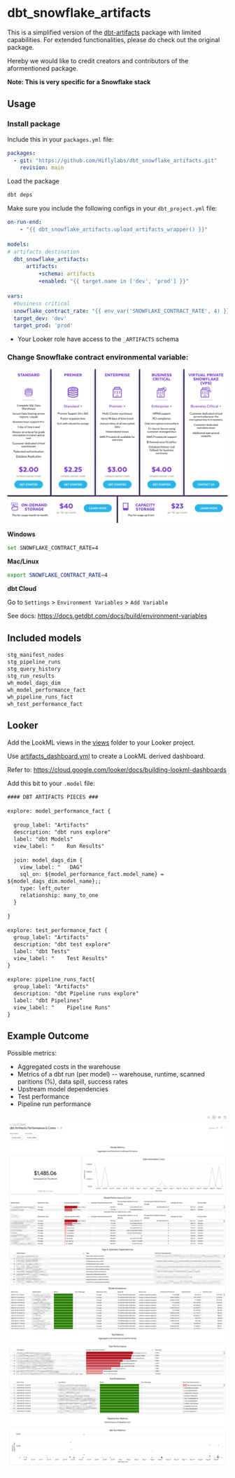 # dbt_snowflake_artifacts

This is a simplified version of the [dbt-artifacts](https://github.com/brooklyn-data/dbt_artifacts/tree/main/macros) package with limited capabilities. For extended functionalities, please do check out the original package.

Hereby we would like to credit creators and contributors of the aformentioned package.

**Note: This is very specific for a Snowflake stack**

## Usage

### Install package

Include this in your `packages.yml` file:

```yml
packages:
  - git: "https://github.com/Hiflylabs/dbt_snowflake_artifacts.git"
    revision: main
```
Load the package

```bash
dbt deps
```

Make sure you include the following configs in your `dbt_project.yml` file:

```yml
on-run-end:
    - "{{ dbt_snowflake_artifacts.upload_artifacts_wrapper() }}"

models:    
# artifacts destination
  dbt_snowflake_artifacts:
      artifacts:
          +schema: artifacts
          +enabled: "{{ target.name in ['dev', 'prod'] }}"

vars:
  #business critical
  snowflake_contract_rate: "{{ env_var('SNOWFLAKE_CONTRACT_RATE', 4) }}"
  target_dev: 'dev'
  target_prod: 'prod'

```

+ Your Looker role have access to the `_ARTIFACTS` schema

### Change Snowflake contract environmental variable:

![snowflake_pricing](./_misc/snowflake_pricing.png)

**Windows**

```bash
set SNOWFLAKE_CONTRACT_RATE=4
```

**Mac/Linux**

```bash
export SNOWFLAKE_CONTRACT_RATE=4
```

**dbt Cloud**

Go to `Settings` > `Environment Variables` > `Add Variable`

See docs: https://docs.getdbt.com/docs/build/environment-variables

## Included models

```
stg_manifest_nodes
stg_pipeline_runs
stg_query_history
stg_run_results
wh_model_dags_dim
wh_model_performance_fact
wh_pipeline_runs_fact
wh_test_performance_fact
```
## Looker

Add the LookML views in the [views](./looker/views/) folder to your Looker project.

Use [artifacts_dashboard.yml](./looker/dashboards/artifacts_dashboard.yml) to create a LookML derived dashboard.

Refer to: https://cloud.google.com/looker/docs/building-lookml-dashboards

Add this bit to your `.model` file:

```
#### DBT ARTIFACTS PIECES ###

explore: model_performance_fact {

  group_label: "Artifacts"
  description: "dbt runs explore"
  label: "dbt Models"
  view_label: "    Run Results"

  join: model_dags_dim {
    view_label: "   DAG"
    sql_on: ${model_performance_fact.model_name} = ${model_dags_dim.model_name};;
    type: left_outer
    relationship: many_to_one
  }

}

explore: test_performance_fact {
  group_label: "Artifacts"
  description: "dbt test explore"
  label: "dbt Tests"
  view_label: "    Test Results"
}

explore: pipeline_runs_fact{
  group_label: "Artifacts"
  description: "dbt Pipeline runs explore"
  label: "dbt Pipelines"
  view_label: "    Pipeline Runs"
}
```

## Example Outcome

Possible metrics:
- Aggregated costs in the warehouse
- Metrics of a dbt run (per model) -- warehouse, runtime, scanned paritions (%), data spill, success rates
- Upstream model dependencies
- Test performance
- Pipeline run performance

![artifacts dashboard](./_misc/looker_dashboard.png)
